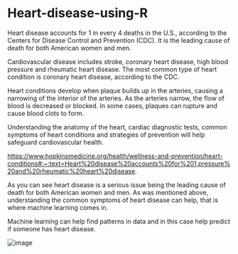 # Heart-disease-using-R
Heart disease accounts for 1 in every 4 deaths in the U.S., according to the Centers for Disease Control and Prevention (CDC). It is the leading cause of death for both American women and men.

Cardiovascular disease includes stroke, coronary heart disease, high blood pressure and rheumatic heart disease. The most common type of heart condition is coronary heart disease, according to the CDC.

Heart conditions develop when plaque builds up in the arteries, causing a narrowing of the interior of the arteries. As the arteries narrow, the flow of blood is decreased or blocked. In some cases, plaques can rupture and cause blood clots to form.

Understanding the anatomy of the heart, cardiac diagnostic tests, common symptoms of heart conditions and strategies of prevention will help safeguard cardiovascular health.

https://www.hopkinsmedicine.org/health/wellness-and-prevention/heart-conditions#:~:text=Heart%20disease%20accounts%20for%201,pressure%20and%20rheumatic%20heart%20disease.

As you can see heart disease is a serious issue being the leading cause of death for both American women and men. As was mentioned above, understanding the common symptoms of heart disease can help, that is where machine learning comes in.

Machine learning can help find patterns in data and in this case help predict if someone has heart disease.

![image](https://user-images.githubusercontent.com/63553397/155337254-a7ed354d-308e-40be-9cbc-63b9b38e7c8d.png)
